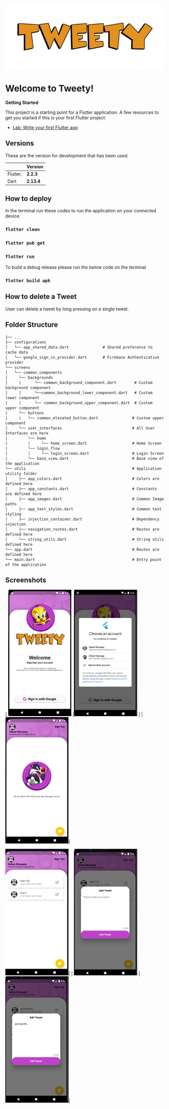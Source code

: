![alt text](https://github.com/SahanMonaara/tweety/blob/main/screenshots/tweety.png?raw=true)
# Welcome to Tweety!
**Getting Started**

This project is a starting point for a Flutter application.
A few resources to get you started if this is your first Flutter project:

- [Lab: Write your first Flutter app](https://flutter.dev/docs/get-started/codelab)
## Versions

These are the version for development that has been used.

|                |Version                                 |
|----------------|----------------------------------------|
|Flutter.        |**2.2.3**                     |
|Dart            |**2.13.4**                    |


## How to deploy

In the terminal run these codes to run the application on your connected device.

### `flutter clean`

### `flutter pub get`

### `flutter run`


To build a debug release please run the below code on the terminal

### `flutter build apk`

## How to delete a Tweet

User can delete a tweet by long pressing on a single tweet.

## Folder Structure
    ├── ...
    ├── configurations              
    │   └── app_shared_data.dart               # Shared preference to cache data
    │   └── google_sign_in_provider.dart       # Firebase Authentication provider
    └── screens                 
    │   └── common_components               
    |     └── backgrounds          
    |	  |      └── common_background_component.dart        # Custom background component
    |	  |      └──common_background_lower_component.dart   # Custom lower component
    |	  |      └── common_background_upper_component.dart  # Custom upper component
    |     └── buttons              
    |     |   └── common_elevated_button.dart               # Custom upper component
    |     └── user_interfaces                               # All User Interfaces are here 
    |         └── home           
    |         |     └── home_screen.dart                    # Home Screen
    |         └── login_flow            
    |         |     └── login_screen.dart                   # Login Screen
    |         └── base_view.dart                            # Base view of the application
    └── utils                                               # Application utility folder 
    │     ├── app_colors.dart                               # Colors are defined here
    │     ├── app_constants.dart                            # Constants are defined here 
    │     ├── app_images.dart                               # Common Image paths
    │     ├── app_text_styles.dart                          # Common text styling 
    │     ├── injection_container.dart                      # Dependency injection
    │     ├── navigation_routes.dart                        # Routes are defined here
    │     └── string_utils.dart                             # String utils defined here              
    └── app.dart                                            # Routes are defined here
    └── main.dart                                           # Entry point of the application



## Screenshots
| <img src="https://github.com/SahanMonaara/tweety/blob/main/screenshots/Screenshot%202021-07-22%20at%2009.28.26.png"  width="200" height="400"> |<img src="https://github.com/SahanMonaara/tweety/blob/main/screenshots/Screenshot%202021-07-22%20at%2009.28.48.png"  width="200" height="400"> |
| <img src="https://github.com/SahanMonaara/tweety/blob/main/screenshots/Screenshot%202021-07-22%20at%2009.30.05.png"  width="200" height="400">|

<img src="https://github.com/SahanMonaara/tweety/blob/main/screenshots/Screenshot%202021-07-22%20at%2009.29.08.png"  width="200" height="400">|
| <img src="https://github.com/SahanMonaara/tweety/blob/main/screenshots/Screenshot%202021-07-22%20at%2009.29.19.png"  width="200" height="400"> | <img src="https://github.com/SahanMonaara/tweety/blob/main/screenshots/Screenshot%202021-07-22%20at%2009.29.43.png"  width="200" height="400">|

